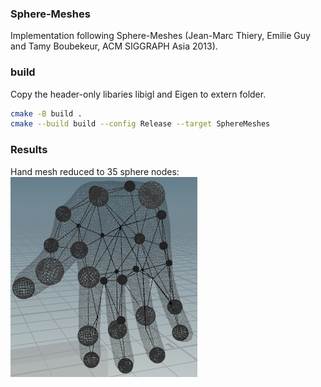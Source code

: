 ### Sphere-Meshes

Implementation following Sphere-Meshes (Jean-Marc Thiery, Emilie Guy and Tamy Boubekeur, ACM SIGGRAPH Asia 2013).


### build 

Copy the header-only libaries libigl and Eigen to extern folder. 

```bash
cmake -B build .
cmake --build build --config Release --target SphereMeshes
```

### Results

Hand mesh reduced to 35 sphere nodes:
![](pictures/hand35.png)

